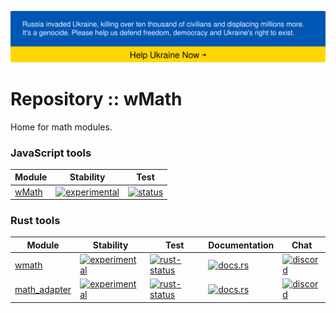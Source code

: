 [![Stand With Ukraine](https://raw.githubusercontent.com/vshymanskyy/StandWithUkraine/main/banner2-direct.svg)](https://stand-with-ukraine.pp.ua)
# Repository :: wMath

Home for math modules.

### JavaScript tools

| Module | Stability | Test |
|--------|------|-----------|
| [wMath](./module/js/wMath) | [![experimental](https://img.shields.io/badge/stability-experimental-orange.svg)](https://github.com/emersion/stability-badges#experimental) | [![status](https://github.com/Wandalen/wMath/actions/workflows/StandardPublish.yml/badge.svg)](https://github.com/Wandalen/wMath/actions/workflows/StandardPublish.yml) |

### Rust tools


| Module | Stability | Test | Documentation | Chat |
|--------|-----------|------|---------------|------|
| [wmath](./module/rust/wmath) | [![experimental](https://img.shields.io/badge/stability-experimental-orange.svg)](https://github.com/emersion/stability-badges#experimental) | [![rust-status](https://github.com/Wandalen/wMath/actions/workflows/wMathPush.yml/badge.svg)](https://github.com/Wandalen/wMath/actions/workflows/wMathPush.yml) | [![docs.rs](https://img.shields.io/docsrs/wmath?color=e3e8f0&logo=docs.rs)](https://docs.rs/wmath) | [![discord](https://img.shields.io/discord/872391416519737405?color=e3e8f0&logo=discord&logoColor=e3e8f0)](https://discord.gg/JwTG6d2b) |
| [math_adapter](./module/rust/math_adapter) | [![experimental](https://img.shields.io/badge/stability-experimental-orange.svg)](https://github.com/emersion/stability-badges#experimental) | [![rust-status](https://github.com/Wandalen/wMath/actions/workflows/MathAdapterPush.yml/badge.svg)](https://github.com/Wandalen/wMath/actions/workflows/MathAdapterPush.yml) | [![docs.rs](https://img.shields.io/docsrs/math_adapter?color=e3e8f0&logo=docs.rs)](https://docs.rs/math_adapter) | [![discord](https://img.shields.io/discord/872391416519737405?color=e3e8f0&logo=discord&logoColor=e3e8f0)](https://discord.gg/JwTG6d2b) |
